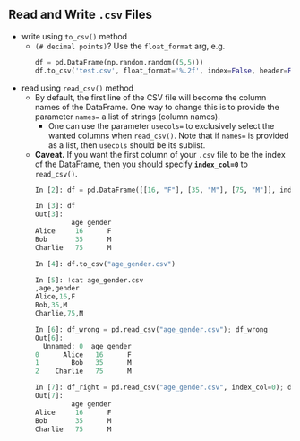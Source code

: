## Read and Write `.csv` Files
- write using `to_csv()` method
    - `(# decimal points)`? Use the `float_format` arg, e.g.
      ```python
      df = pd.DataFrame(np.random.random((5,5)))
      df.to_csv('test.csv', float_format='%.2f', index=False, header=False)
      ```
- read using `read_csv()` method
    - By default, the first line of the CSV file will become the column names of the DataFrame. One way to change this is to provide the parameter `names=` a list of strings (column names).
        - One can use the parameter `usecols=` to exclusively select the wanted columns when `read_csv()`. Note that if `names=` is provided as a list, then `usecols` should be its sublist.
    - **Caveat.** If you want the first column of your `.csv` file to be the index of the DataFrame, then you should specify **`index_col=0`** to `read_csv()`.
      ```python
      In [2]: df = pd.DataFrame([[16, "F"], [35, "M"], [75, "M"]], index=["Alice", "Bob", "Charlie"], columns=["age", "gender"])
      
      In [3]: df
      Out[3]:
               age gender
      Alice     16      F
      Bob       35      M
      Charlie   75      M
      
      In [4]: df.to_csv("age_gender.csv")
      
      In [5]: !cat age_gender.csv
      ,age,gender
      Alice,16,F
      Bob,35,M
      Charlie,75,M
      
      In [6]: df_wrong = pd.read_csv("age_gender.csv"); df_wrong
      Out[6]:
        Unnamed: 0  age gender
      0      Alice   16      F
      1        Bob   35      M
      2    Charlie   75      M
      
      In [7]: df_right = pd.read_csv("age_gender.csv", index_col=0); df_right
      Out[7]:
               age gender
      Alice     16      F
      Bob       35      M
      Charlie   75      M
      ```
